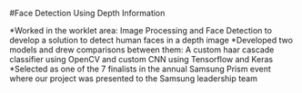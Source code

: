 #Face Detection Using Depth Information

*Worked in the worklet area: Image Processing and Face Detection to develop a solution to detect human faces in a depth image
*Developed two models and drew comparisons between them: A custom haar cascade classifier using OpenCV and custom CNN using Tensorflow and Keras
*Selected as one of the 7 finalists in the annual Samsung Prism event where our project was presented to the Samsung leadership team
